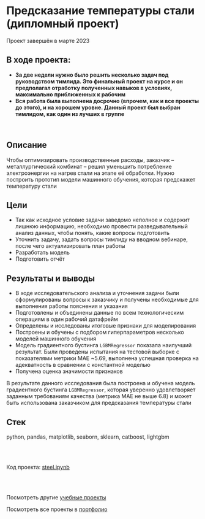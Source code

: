 # Предсказание температуры стали (дипломный проект)
Проект завершён в марте 2023

## В ходе проекта:
- **За две недели нужно было решить несколько задач под руководством тимлида. Это финальный проект на курсе и он предполагал отработку полученных навыков в условиях, максимально приближенных к рабочим**
- **Вся работа была выполнена досрочно (впрочем, как и все проекты до этого), и на хорошем уровне. Данный проект был выбран тимлидом, как один из лучших в группе**

<br>

## Описание
Чтобы оптимизировать производственные расходы, заказчик – металлургический комбинат – решил уменьшить потребление электроэнергии на нагрев стали на этапе её обработки. Нужно построить прототип модели машинного обучения, которая предскажет температуру стали

## Цели
- Так как исходное условие задачи заведомо неполное и содержит лишнюю информацию, необходимо провести разведывательный анализ данных, чтобы понять, какие вопросы подготовить
- Уточнить задачу, задать вопросы тимлиду на вводном вебинаре, после чего актуализировать план работы
- Разработать модель
- Подготовить отчёт

## Результаты и выводы
- В ходе исследовательского анализа и уточнения задачи были сформулированы вопросы к заказчику и получены необходимые для выполнения работы пояснения и указания
- Подготовлены и объединены данные по всем технологическим операциям в один рабочий датафрейм
- Определены и исследованы итоговые признаки для моделирования
- Построены и обучены с подбором гиперпараметров несколько моделей машинного обучения
- Модель градиентного бустинга `LGBMRegressor` показала наилучший результат. Были проведены испытания на тестовой выборке с показателями метрики MAE ~5.69, выполнена успешная проверка на адекватность в сравнении с константной моделью
- Получена оценка значимости признаков

В результате данного исследования была построена и обучена модель градиентного бустинга `LGBMRegressor`, которая уверенно удовлетворяет заданным требованиям качества (метрика MAE не выше 6.8) и может быть использована заказчиком для предсказания температуры стали

## Стек
python, pandas, matplotlib, seaborn, sklearn, catboost, lightgbm

<br><br>

Код проекта: [steel.ipynb](https://github.com/petrochenkovp/educational_projects/blob/main/ds06_steel/steel.ipynb)

<br><br>

Посмотреть другие [учебные проекты](https://github.com/petrochenkovp/educational_projects)

Посмотреть все проекты в [портфолио](https://github.com/petrochenkovp/portfolio)

<br><br>
